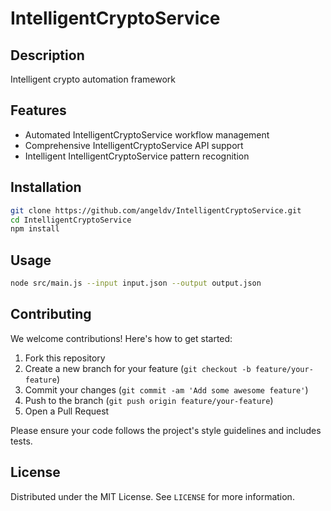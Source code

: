 # IntelligentCryptoService

## Description

Intelligent crypto automation framework

## Features

- Automated IntelligentCryptoService workflow management
- Comprehensive IntelligentCryptoService API support
- Intelligent IntelligentCryptoService pattern recognition
## Installation

```bash
git clone https://github.com/angeldv/IntelligentCryptoService.git
cd IntelligentCryptoService
npm install
```

## Usage

```bash
node src/main.js --input input.json --output output.json
```

## Contributing

We welcome contributions! Here's how to get started:

1. Fork this repository
2. Create a new branch for your feature (`git checkout -b feature/your-feature`)
3. Commit your changes (`git commit -am 'Add some awesome feature'`)
4. Push to the branch (`git push origin feature/your-feature`)
5. Open a Pull Request

Please ensure your code follows the project's style guidelines and includes tests.

## License

Distributed under the MIT License. See `LICENSE` for more information.
